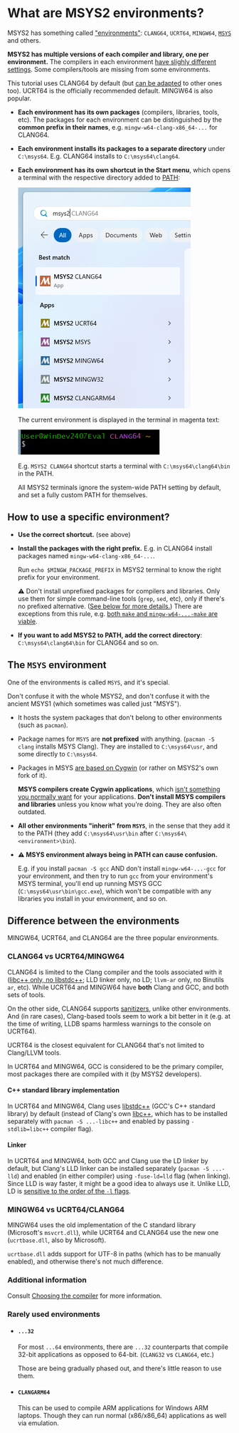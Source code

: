 # What are MSYS2 environments?

MSYS2 has something called ["environments"](https://www.msys2.org/docs/environments/): `CLANG64`, `UCRT64`, `MINGW64`, [`MSYS`](#the-msys-environment) and others.

**MSYS2 has multiple versions of each compiler and library, one per environment.** The compilers in each environment [have slighly different settings](#difference-between-the-environments). Some compilers/tools are missing from some environments.

This tutorial uses CLANG64 by default (but [can be adapted](/articles/variations/index.md) to other ones too). UCRT64 is the officially recommended default. MINGW64 is also popular.

* **Each environment has its own packages** (compilers, libraries, tools, etc). The packages for each environment can be distinguished by the **common prefix in their names**, e.g. `mingw-w64-clang-x86_64-...` for CLANG64.

* **Each environment installs its packages to a separate directory** under `C:\msys64`. E.g. CLANG64 installs to `C:\msys64\clang64`.

* **Each environment has its own shortcut in the Start menu**, which opens a terminal with the respective directory added to [PATH](/articles/terminal_for_dummies.md#what-is-path):

    [![msys2 environment shortcuts](/images/msys2_env_shortcuts.png)](/images/msys2_env_shortcuts.png)

    The current environment is displayed in the terminal in magenta text:

    [![terminal displays current msys2 environment](/images/terminal_shows_msys2_env.png)](/images/terminal_shows_msys2_env.png)

    E.g. `MSYS2 CLANG64` shortcut starts a terminal with `C:\msys64\clang64\bin` in the PATH.

    All MSYS2 terminals ignore the system-wide PATH setting by default, and set a fully custom PATH for themselves.

## How to use a specific environment?

* **Use the correct shortcut.** (see above)

* **Install the packages with the right prefix.** E.g. in CLANG64 install packages named `mingw-w64-clang-x86_64-...`.

  Run `echo $MINGW_PACKAGE_PREFIX` in MSYS2 terminal to know the right prefix for your environment.

  ⚠ Don't install unprefixed packages for compilers and libraries. Only use them for simple command-line tools (`grep`, `sed`, etc), only if there's no prefixed alternative. ([See below for more details.](#the-msys-environment)) There are exceptions from this rule, e.g. [both `make` and `mingw-w64-...-make` are viable](/articles/different_flavors_of_make.md).

* **If you want to add MSYS2 to PATH, add the correct directory**: `C:\msys64\clang64\bin` for CLANG64 and so on.

## The `MSYS` environment

One of the environments is called `MSYS`, and it's special.

Don't confuse it with the whole MSYS2, and don't confuse it with the ancient MSYS1 (which sometimes was called just "MSYS").

* It hosts the system packages that don't belong to other environments (such as `pacman`).

* Package names for `MSYS` are **not prefixed** with anything. (`pacman -S clang` installs MSYS Clang). They are installed to `C:\msys64\usr`, and some directly to `C:\msys64`.

* Packages in MSYS [are based on Cygwin](/articles/why_msys2.md#msys2-and-cygwin) (or rather on MSYS2's own fork of it).

  **MSYS compilers create Cygwin applications**, which [isn't something you normally want](/articles/why_msys2.md#mingw-vs-cygwin) for your applications. **Don't install MSYS compilers and libraries** unless you know what you're doing. They are also often outdated.

* **All other environments "inherit" from `MSYS`**, in the sense that they add it to the PATH (they add `C:\msys64\usr\bin` after `C:\msys64\<environment>\bin`).

* **⚠ MSYS environment always being in PATH can cause confusion.**

  E.g. if you install `pacman -S gcc` AND don't install `mingw-w64-...-gcc` for your environment, and then try to run `gcc` from your environment's MSYS terminal, you'll end up running MSYS GCC (`C:\msys64\usr\bin\gcc.exe`), which won't be compatible with any libraries you install in your environment, and so on.

## Difference between the environments

MINGW64, UCRT64, and CLANG64 are the three popular environments.

### CLANG64 vs UCRT64/MINGW64

CLANG64 is limited to the Clang compiler and the tools associated with it ([libc++ only, no libstdc++](/articles/choosing_compiler_and_more.md#choosing-c-standard-library); LLD linker only, no LD; `llvm-ar` only, no Binutils `ar`, etc). While UCRT64 and MINGW64 have **both** Clang and GCC, and both sets of tools.

On the other side, CLANG64 supports [sanitizers](/articles/choosing_compiler_and_more.md), unlike other environments. And (in rare cases), Clang-based tools seem to work a bit better in it (e.g. at the time of writing, LLDB spams harmless warnings to the console on UCRT64).

UCRT64 is the closest equivalent for CLANG64 that's not limited to Clang/LLVM tools.

In UCRT64 and MINGW64, GCC is considered to be the primary compiler, most packages there are compiled with it (by MSYS2 developers).

#### C++ standard library implementation

In UCRT64 and MINGW64, Clang uses [libstdc++](/articles/msys2_environments.md) (GCC's C++ standard library) by default (instead of Clang's own [libc++](/articles/msys2_environments.md), which has to be installed separately with `pacman -S ...-libc++` and enabled by passing `-stdlib=libc++` compiler flag).

#### Linker

In UCRT64 and MINGW64, both GCC and Clang use the LD linker by default, but Clang's LLD linker can be installed separately (`pacman -S ...-lld`) and enabled (in either compiler) using `-fuse-ld=lld` flag (when linking). Since LLD is way faster, it might be a good idea to always use it. Unlike LLD, LD is [sensitive to the order of the `-l` flags](/articles/using_libraries_pacman.md#determining-compiler-flags-using-pkgconf).

### MINGW64 vs UCRT64/CLANG64

MINGW64 uses the old implementation of the C standard library (Microsoft's `msvcrt.dll`), while UCRT64 and CLANG64 use the new one (`ucrtbase.dll`, also by Microsoft).

`ucrtbase.dll` adds support for UTF-8 in paths (which has to be manually enabled), and otherwise there's not much difference.

### Additional information

Consult [Choosing the compiler](/articles/choosing_compiler_and_more.md) for more information.

### Rarely used environments

* #### `...32`

  For most `...64` environments, there are `...32` counterparts that compile 32-bit applications as opposed to 64-bit. (`CLANG32` vs `CLANG64`, etc.)

  Those are being gradually phased out, and there's little reason to use them.

* #### `CLANGARM64`

  This can be used to compile ARM applications for Windows ARM laptops. Though they can run normal (x86/x86_64) applications as well via emulation.
